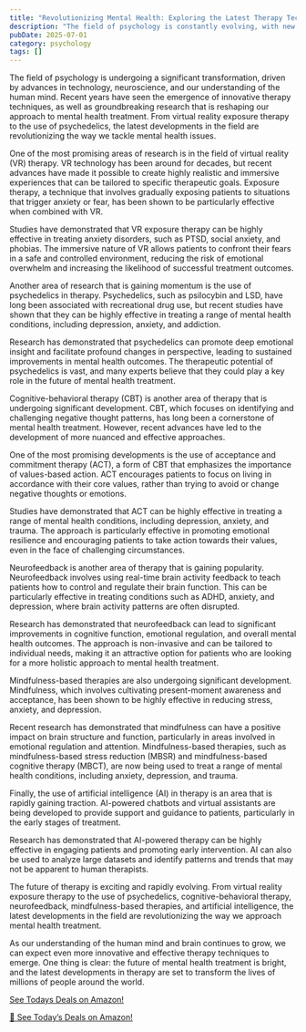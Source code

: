 ```yaml
---
title: "Revolutionizing Mental Health: Exploring the Latest Therapy Techniques and Scientific Breakthroughs"
description: "The field of psychology is constantly evolving, with new therapy techniques and scientific findings emerging every year. This article delves into the latest developments in therapy, including cutting-edge approaches, innovative technologies, and groundbreaking research that are transforming the way we approach mental health treatment."
pubDate: 2025-07-01
category: psychology
tags: []
---
```


The field of psychology is undergoing a significant transformation, driven by advances in technology, neuroscience, and our understanding of the human mind. Recent years have seen the emergence of innovative therapy techniques, as well as groundbreaking research that is reshaping our approach to mental health treatment. From virtual reality exposure therapy to the use of psychedelics, the latest developments in the field are revolutionizing the way we tackle mental health issues.

One of the most promising areas of research is in the field of virtual reality (VR) therapy. VR technology has been around for decades, but recent advances have made it possible to create highly realistic and immersive experiences that can be tailored to specific therapeutic goals. Exposure therapy, a technique that involves gradually exposing patients to situations that trigger anxiety or fear, has been shown to be particularly effective when combined with VR.

Studies have demonstrated that VR exposure therapy can be highly effective in treating anxiety disorders, such as PTSD, social anxiety, and phobias. The immersive nature of VR allows patients to confront their fears in a safe and controlled environment, reducing the risk of emotional overwhelm and increasing the likelihood of successful treatment outcomes.

Another area of research that is gaining momentum is the use of psychedelics in therapy. Psychedelics, such as psilocybin and LSD, have long been associated with recreational drug use, but recent studies have shown that they can be highly effective in treating a range of mental health conditions, including depression, anxiety, and addiction.

Research has demonstrated that psychedelics can promote deep emotional insight and facilitate profound changes in perspective, leading to sustained improvements in mental health outcomes. The therapeutic potential of psychedelics is vast, and many experts believe that they could play a key role in the future of mental health treatment.

Cognitive-behavioral therapy (CBT) is another area of therapy that is undergoing significant development. CBT, which focuses on identifying and challenging negative thought patterns, has long been a cornerstone of mental health treatment. However, recent advances have led to the development of more nuanced and effective approaches.

One of the most promising developments is the use of acceptance and commitment therapy (ACT), a form of CBT that emphasizes the importance of values-based action. ACT encourages patients to focus on living in accordance with their core values, rather than trying to avoid or change negative thoughts or emotions.

Studies have demonstrated that ACT can be highly effective in treating a range of mental health conditions, including depression, anxiety, and trauma. The approach is particularly effective in promoting emotional resilience and encouraging patients to take action towards their values, even in the face of challenging circumstances.

Neurofeedback is another area of therapy that is gaining popularity. Neurofeedback involves using real-time brain activity feedback to teach patients how to control and regulate their brain function. This can be particularly effective in treating conditions such as ADHD, anxiety, and depression, where brain activity patterns are often disrupted.

Research has demonstrated that neurofeedback can lead to significant improvements in cognitive function, emotional regulation, and overall mental health outcomes. The approach is non-invasive and can be tailored to individual needs, making it an attractive option for patients who are looking for a more holistic approach to mental health treatment.

Mindfulness-based therapies are also undergoing significant development. Mindfulness, which involves cultivating present-moment awareness and acceptance, has been shown to be highly effective in reducing stress, anxiety, and depression.

Recent research has demonstrated that mindfulness can have a positive impact on brain structure and function, particularly in areas involved in emotional regulation and attention. Mindfulness-based therapies, such as mindfulness-based stress reduction (MBSR) and mindfulness-based cognitive therapy (MBCT), are now being used to treat a range of mental health conditions, including anxiety, depression, and trauma.

Finally, the use of artificial intelligence (AI) in therapy is an area that is rapidly gaining traction. AI-powered chatbots and virtual assistants are being developed to provide support and guidance to patients, particularly in the early stages of treatment.

Research has demonstrated that AI-powered therapy can be highly effective in engaging patients and promoting early intervention. AI can also be used to analyze large datasets and identify patterns and trends that may not be apparent to human therapists.

The future of therapy is exciting and rapidly evolving. From virtual reality exposure therapy to the use of psychedelics, cognitive-behavioral therapy, neurofeedback, mindfulness-based therapies, and artificial intelligence, the latest developments in the field are revolutionizing the way we approach mental health treatment.

As our understanding of the human mind and brain continues to grow, we can expect even more innovative and effective therapy techniques to emerge. One thing is clear: the future of mental health treatment is bright, and the latest developments in therapy are set to transform the lives of millions of people around the world.

[ See Todays Deals on Amazon!](https://amzn.to/3UjsCWp)

[🛒 See Today’s Deals on Amazon!](https://amzn.to/3UjsCWp)
